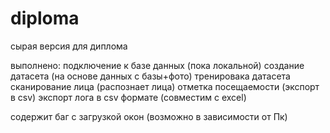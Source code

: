 # diploma

сырая версия для диплома 

выполнено:
подключение к базе данных (пока локальной)
создание датасета (на основе данных с базы+фото)
тренировака датасета 
сканирование лица (распознает лица)
отметка посещаемости (экспорт в csv)
экспорт лога в csv формате (совместим с excel)

содержит 
баг c загрузкой окон (возможно в зависимости от Пк)


